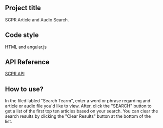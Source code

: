 ## Project title
SCPR Article and Audio Search.

## Code style
HTML and angular.js

## API Reference

[SCPR API](https://github.com/SCPR/api-docs/blob/master/KPCC/v3/README.md)

## How to use?
In the filed labled "Search Tearm", enter a word or phrase regarding and article or audio file you'd like to view. After, click the "SEARCH" button to get a list of the first top ten articles based on your search. You can clear the search results by clicking the "Clear Results" button at the bottom of the list.